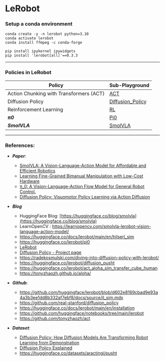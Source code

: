 # LeRobot

### Setup a conda environment

 ```
 conda create -y -n lerobot python=3.10
 conda activate lerobot
 conda install ffmpeg -c conda-forge

 pip install ipykernel ipywidgets
 pip install 'lerobot[all]'==0.3.3

 ```


---

### Policies in LeRobot

| Policy | Sub-Playground |
| ---- | ----- |
| Action Chunking with Transformers (ACT) | [ACT](./ACT/) |
| Diffusion Policy | [Diffusion_Policy](./Diffusion_Policy/) |
| Reinforcement Learning | [RL](./RL/) |
| ***π0*** | [Pi0](./Pi0/) |
| ***SmolVLA*** | [SmolVLA](./SmolVLA/) |

---

### References:

- ***Paper***:
    - [SmolVLA: A Vision-Language-Action Model for Affordable and Efficient Robotics](https://huggingface.co/papers/2506.01844)
    - [Learning Fine-Grained Bimanual Manipulation with Low-Cost Hardware](https://arxiv.org/abs/2304.13705)
    - [π_0: A Vision-Language-Action Flow Model for General Robot Control.](https://arxiv.org/abs/2410.24164)
    - [Diffusion Policy: Visuomotor Policy Learning via Action Diffusion](https://arxiv.org/pdf/2303.04137)

- ***Blog***
    - HuggingFace Blog: [https://huggingface.co/blog/smolvla](https://huggingface.co/blog/smolvla)
    - LearnOpenCV : https://learnopencv.com/smolvla-lerobot-vision-language-action-model/
    - https://huggingface.co/docs/lerobot/main/en/hilserl_sim
    - https://huggingface.co/lerobot/pi0
    - [LeRobot](https://huggingface.co/lerobot)
    - [Diffusion Policy - Project page](https://diffusion-policy.cs.columbia.edu/)
    - https://radekosmulski.com/diving-into-diffusion-policy-with-lerobot/
    - https://huggingface.co/lerobot/diffusion_pusht
    - https://huggingface.co/lerobot/act_aloha_sim_transfer_cube_human
    - https://tonyzhaozh.github.io/aloha/

- ***Github***:
    - https://github.com/huggingface/lerobot/blob/d602e8169cbad9e93a4a3b3ee1dd8b332af7ebf8/docs/source/il_sim.mdx
    - https://github.com/real-stanford/diffusion_policy
    - https://huggingface.co/docs/lerobot/main/en/installation
    - https://github.com/huggingface/notebooks/tree/main/lerobot
    - https://github.com/tonyzhaozh/act

- ***Dataset***:
    - [Diffusion Policy: How Diffusion Models Are Transforming Robot Learning from Demonstration](https://kargarisaac.medium.com/diffusion-policy-how-diffusion-models-are-transforming-robot-learning-from-demonstration-32c27ba829cf)
    - [Diffusion Policy Explained](https://medium.com/@ligerfotis/diffusion-policy-explained-14a3075ba26c)
    - https://huggingface.co/datasets/aractingi/pusht
